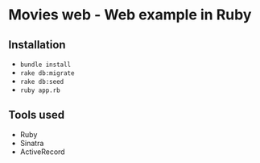 # Movies web - Web example in Ruby

## Installation

- `bundle install`
- `rake db:migrate`
- `rake db:seed`
- `ruby app.rb`


## Tools used

- Ruby
- Sinatra
- ActiveRecord

